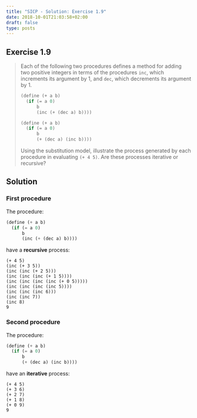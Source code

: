 ```yaml
---
title: "SICP - Solution: Exercise 1.9"
date: 2018-10-01T21:03:58+02:00
draft: false
type: posts
---
```


## Exercise 1.9

> Each of the following two procedures defines a method for adding two positive integers in terms of the procedures `inc`, which increments its argument by 1, and `dec`, which decrements its argument by 1.
> 
> ```scheme
> (define (+ a b)
>   (if (= a 0)
>       b
>       (inc (+ (dec a) b))))
> 
> (define (+ a b)
>   (if (= a 0)
>       b
>       (+ (dec a) (inc b))))
> ```
> 
> Using the substitution model, illustrate the process generated by each procedure in evaluating `(+ 4 5)`. Are these processes iterative or recursive?

## Solution

### First procedure

The procedure:

```scheme
(define (+ a b)
  (if (= a 0)
      b
      (inc (+ (dec a) b))))
```

have a **recursive** process:

```
(+ 4 5)
(inc (+ 3 5))
(inc (inc (+ 2 5)))
(inc (inc (inc (+ 1 5))))
(inc (inc (inc (inc (+ 0 5)))))
(inc (inc (inc (inc 5))))
(inc (inc (inc 6)))
(inc (inc 7))
(inc 8)
9
```

### Second procedure

The procedure:

```scheme
(define (+ a b)
  (if (= a 0)
      b
      (+ (dec a) (inc b))))
```

have an **iterative** process:

```
(+ 4 5)
(+ 3 6)
(+ 2 7)
(+ 1 8)
(+ 0 9)
9
```
